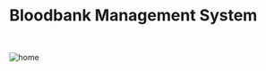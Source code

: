  <h1>Bloodbank Management System</h1><br/>
 
 ![home](https://user-images.githubusercontent.com/24903839/33644393-4516d602-d9f9-11e7-87c6-7545f512a951.png)
